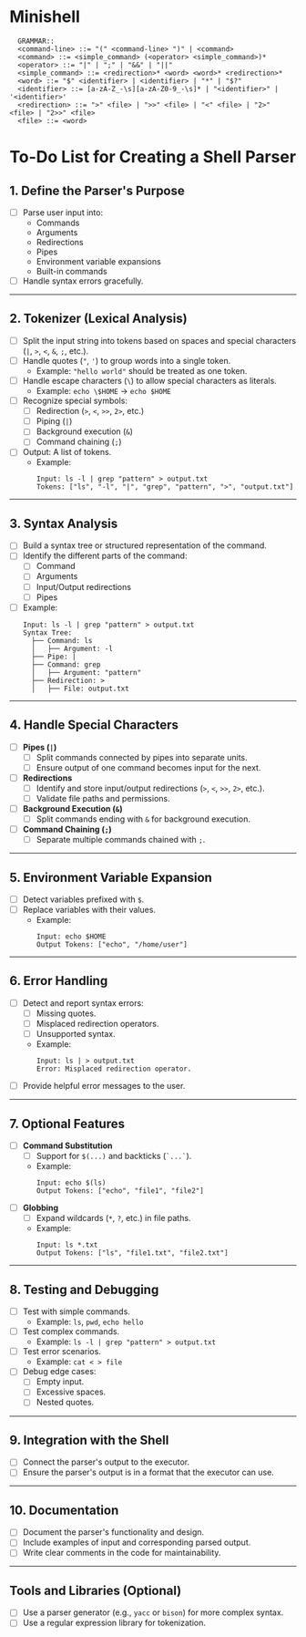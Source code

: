 # Minishell

```
  GRAMMAR::
  <command-line> ::= "(" <command-line> ")" | <command>
  <command> ::= <simple_command> (<operator> <simple_command>)*
  <operator> ::= "|" | ";" | "&&" | "||"
  <simple_command> ::= <redirection>* <word> <word>* <redirection>*
  <word> ::= "$" <identifier> | <identifier> | "*" | "$?"
  <identifier> ::= [a-zA-Z_-\s][a-zA-Z0-9_-\s]* | "<identifier>" | '<identifier>'
  <redirection> ::= ">" <file> | ">>" <file> | "<" <file> | "2>" <file> | "2>>" <file>
  <file> ::= <word>
```

# To-Do List for Creating a Shell Parser

## **1. Define the Parser's Purpose**
   - [ ] Parse user input into:
     - Commands
     - Arguments
     - Redirections
     - Pipes
     - Environment variable expansions
     - Built-in commands
   - [ ] Handle syntax errors gracefully.

---

## **2. Tokenizer (Lexical Analysis)**
   - [ ] Split the input string into tokens based on spaces and special characters (`|`, `>`, `<`, `&`, `;`, etc.).
   - [ ] Handle quotes (`"`, `'`) to group words into a single token.
     - Example: `"hello world"` should be treated as one token.
   - [ ] Handle escape characters (`\`) to allow special characters as literals.
     - Example: `echo \$HOME` → `echo $HOME`
   - [ ] Recognize special symbols:
     - [ ] Redirection (`>`, `<`, `>>`, `2>`, etc.)
     - [ ] Piping (`|`)
     - [ ] Background execution (`&`)
     - [ ] Command chaining (`;`)
   - [ ] Output: A list of tokens.
     - Example:
       ```
       Input: ls -l | grep "pattern" > output.txt
       Tokens: ["ls", "-l", "|", "grep", "pattern", ">", "output.txt"]
       ```

---

## **3. Syntax Analysis**
   - [ ] Build a syntax tree or structured representation of the command.
   - [ ] Identify the different parts of the command:
     - [ ] Command
     - [ ] Arguments
     - [ ] Input/Output redirections
     - [ ] Pipes
   - [ ] Example:
     ```
     Input: ls -l | grep "pattern" > output.txt
     Syntax Tree:
       ├── Command: ls
       │   ├── Argument: -l
       ├── Pipe: |
       ├── Command: grep
       │   ├── Argument: "pattern"
       ├── Redirection: >
       │   ├── File: output.txt
     ```

---

## **4. Handle Special Characters**
   - [ ] **Pipes (`|`)**
     - [ ] Split commands connected by pipes into separate units.
     - [ ] Ensure output of one command becomes input for the next.
   - [ ] **Redirections**
     - [ ] Identify and store input/output redirections (`>`, `<`, `>>`, `2>`, etc.).
     - [ ] Validate file paths and permissions.
   - [ ] **Background Execution (`&`)**
     - [ ] Split commands ending with `&` for background execution.
   - [ ] **Command Chaining (`;`)**
     - [ ] Separate multiple commands chained with `;`.

---

## **5. Environment Variable Expansion**
   - [ ] Detect variables prefixed with `$`.
   - [ ] Replace variables with their values.
     - Example:
       ```
       Input: echo $HOME
       Output Tokens: ["echo", "/home/user"]
       ```

---

## **6. Error Handling**
   - [ ] Detect and report syntax errors:
     - [ ] Missing quotes.
     - [ ] Misplaced redirection operators.
     - [ ] Unsupported syntax.
     - Example:
       ```
       Input: ls | > output.txt
       Error: Misplaced redirection operator.
       ```
   - [ ] Provide helpful error messages to the user.

---

## **7. Optional Features**
   - [ ] **Command Substitution**
     - [ ] Support for `$(...)` and backticks (`` `...` ``).
     - Example:
       ```
       Input: echo $(ls)
       Output Tokens: ["echo", "file1", "file2"]
       ```
   - [ ] **Globbing**
     - [ ] Expand wildcards (`*`, `?`, etc.) in file paths.
     - Example:
       ```
       Input: ls *.txt
       Output Tokens: ["ls", "file1.txt", "file2.txt"]
       ```

---

## **8. Testing and Debugging**
   - [ ] Test with simple commands.
     - Example: `ls`, `pwd`, `echo hello`
   - [ ] Test complex commands.
     - Example: `ls -l | grep "pattern" > output.txt`
   - [ ] Test error scenarios.
     - Example: `cat < > file`
   - [ ] Debug edge cases:
     - [ ] Empty input.
     - [ ] Excessive spaces.
     - [ ] Nested quotes.

---

## **9. Integration with the Shell**
   - [ ] Connect the parser's output to the executor.
   - [ ] Ensure the parser's output is in a format that the executor can use.

---

## **10. Documentation**
   - [ ] Document the parser's functionality and design.
   - [ ] Include examples of input and corresponding parsed output.
   - [ ] Write clear comments in the code for maintainability.

---

## **Tools and Libraries (Optional)**
   - [ ] Use a parser generator (e.g., `yacc` or `bison`) for more complex syntax.
   - [ ] Use a regular expression library for tokenization.